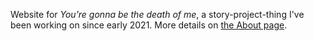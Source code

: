 Website for *You're gonna be the death of me*, a story-project-thing I've been working on since early 2021. More details on [the About page](https://a-flyleaf.github.io/ygbtdm/about).